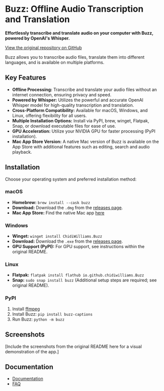 # Buzz: Offline Audio Transcription and Translation

**Effortlessly transcribe and translate audio on your computer with Buzz, powered by OpenAI's Whisper.**

[View the original repository on GitHub](https://github.com/chidiwilliams/buzz)

Buzz allows you to transcribe audio files, translate them into different languages, and is available on multiple platforms.

## Key Features

*   **Offline Processing:** Transcribe and translate your audio files without an internet connection, ensuring privacy and speed.
*   **Powered by Whisper:** Utilizes the powerful and accurate OpenAI Whisper model for high-quality transcription and translation.
*   **Cross-Platform Compatibility:** Available for macOS, Windows, and Linux, offering flexibility for all users.
*   **Multiple Installation Options:** Install via PyPI, brew, winget, Flatpak, Snap, or download executable files for ease of use.
*   **GPU Acceleration:** Utilize your NVIDIA GPU for faster processing (PyPI installation).
*   **Mac App Store Version:** A native Mac version of Buzz is available on the App Store with additional features such as editing, search and audio playback.

## Installation

Choose your operating system and preferred installation method:

### macOS

*   **Homebrew:** `brew install --cask buzz`
*   **Download:** Download the `.dmg` from the [releases page](https://github.com/chidiwilliams/buzz/releases/latest).
*   **Mac App Store:** Find the native Mac app [here](https://apps.apple.com/us/app/buzz-captions/id6446018936?mt=12&itsct=apps_box_badge&itscg=30200)

### Windows

*   **Winget:** `winget install ChidiWilliams.Buzz`
*   **Download:** Download the `.exe` from the [releases page](https://github.com/chidiwilliams/buzz/releases/latest).
*   **GPU Support (PyPI):**  For GPU support, see instructions within the original README.

### Linux

*   **Flatpak:** `flatpak install flathub io.github.chidiwilliams.Buzz`
*   **Snap:**  `sudo snap install buzz` (Additional setup steps are required; see original README).

### PyPI

1.  Install [ffmpeg](https://www.ffmpeg.org/download.html)
2.  Install Buzz:  `pip install buzz-captions`
3.  Run Buzz: `python -m buzz`

## Screenshots

[Include the screenshots from the original README here for a visual demonstration of the app.]

## Documentation

*   [Documentation](https://chidiwilliams.github.io/buzz/)
*   [FAQ](https://chidiwilliams.github.io/buzz/docs/faq#9-where-can-i-get-latest-development-version)